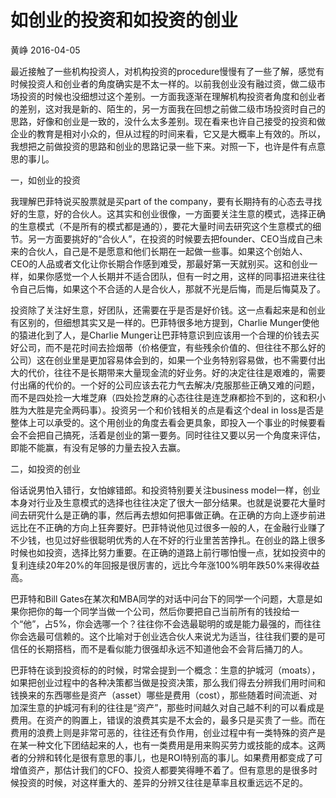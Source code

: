 # 如创业的投资和如投资的创业

黄峥  2016-04-05

最近接触了一些机构投资人，对机构投资的procedure慢慢有了一些了解，感觉有时候投资人和创业者的角度确实是不太一样的。以前我创业没有融过资，做二级市场投资的时候也没细想过这个差别。一方面我逐渐在理解机构投资者角度和创业者的差别，这对我是新的、陌生的，另一方面我在回想之前做二级市场投资时自己的思路，好像和创业是一致的，没什么太多差别。现在看来也许自己接受的投资和做企业的教育是相对小众的，但从过程的时间来看，它又是大概率上有效的。所以，我想把之前做投资的思路和创业的思路记录一些下来。对照一下，也许是件有点意思的事儿。
		 
一，如创业的投资

我理解巴菲特说买股票就是买part of the company，要有长期持有的心态去寻找好的生意，好的合伙人。这其实和创业很像，一方面要关注生意的模式，选择正确的生意模式（不是所有的模式都是通的），要花大量时间去研究这个生意模式的细节。另一方面要挑好的“合伙人”，在投资的时候要去把founder、CEO当成自己未来的合伙人，自己是不是愿意和他们长期在一起做一些事。如果这个创始人、CEO的人品或者文化让你长期合作感到难受，那最好第一天就别买。这和创业一样，如果你感觉一个人长期并不适合团队，但有一时之用，这样的同事招进来往往令自己后悔，如果这个不合适的人是合伙人，那就不光是后悔，而是后悔莫及了。

投资除了关注好生意，好团队，还需要在乎是否是好价钱。这一点看起来是和创业有区别的，但细想其实又是一样的。巴菲特很多地方提到，Charlie Munger使他的猿进化到了人，是Charlie Munger让巴菲特意识到应该用一个合理的价钱去买好公司，而不是花时间去捡烟蒂（价格便宜，有些残余价值的、但往往不那么好的公司）这在创业里是更加容易体会到的，如果一个业务特别容易做，也不需要付出大的代价，往往不是长期带来大量现金流的好业务。好的决定往往是艰难的，需要付出痛的代价的。一个好的公司应该去花力气去解决/克服那些正确又难的问题，而不是四处捡一大堆芝麻（四处捡芝麻的心态往往是连芝麻都捡不到的，这和积小胜为大胜是完全两码事）。投资另一个和价钱相关的点是看这个deal in loss是否是整体上可以承受的。这个用创业的角度去看会更具象，即投入一个事业的时候要看会不会把自己搞死，活着是创业的第一要务。同时往往又要以另一个角度来评估，即能不能赢，有没有足够的力量去投入去赢。

二，如投资的创业

俗话说男怕入错行，女怕嫁错郎。和投资特别要关注business model一样，创业本身对行业及生意模式的选择也往往决定了很大一部分结果。也就是说要花大量时间去研究什么是正确的事，然后再去想如何把事做正确。在正确的方向上逐步前进远比在不正确的方向上狂奔要好。巴菲特说他见过很多一般的人，在金融行业赚了不少钱，也见过好些很聪明优秀的人在不好的行业里苦苦挣扎。在创业的路上很多时候也如投资，选择比努力重要。在正确的道路上前行哪怕慢一点，犹如投资中的复利连续20年20%的年回报是很厉害的，远比今年涨100%明年跌50%来得收益高。

巴菲特和Bill Gates在某次和MBA同学的对话中问台下的同学一个问题，大意是如果你把你的每一个同学当做一个公司，然后你要把自己当前所有的钱投给一个“他”，占5%，你会选哪一个？往往你不会选最聪明的或是能力最强的，而往往你会选最可信赖的。这个比喻对于创业选合伙人来说尤为适当，往往我们要的是可信任的长期搭档，而不是看似能力很强却永远不知道他会不会背后捅刀的人。

巴菲特在谈到投资标的的时候，时常会提到一个概念：生意的护城河（moats），如果把创业过程中的各种决策都当做是投资决策，那么我们得去分辨我们用时间和钱换来的东西哪些是资产（asset）哪些是费用（cost），那些随着时间流逝、对加深生意的护城河有利的往往是“资产”，那些时间越久对自己越不利的可以看成是费用。在资产的购置上，错误的浪费其实是不太会的，最多只是买贵了一些。而在费用的浪费上则是非常可恶的，往往还有负作用，创业过程中有一类特殊的资产是在某一种文化下团结起来的人，也有一类费用是用来购买劳力或技能的成本。这两者的分辨和转化是很有意思的事儿，也是ROI特别高的事儿。如果费用都变成了可增值资产，那估计我们的CFO、投资人都要笑得睡不着了。但有意思的是很多时候投资的时候，对这样重大的、差异的分辨又往往是草率且权重远远不足的。
